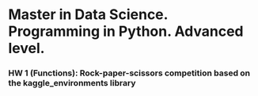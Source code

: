# Master in Data Science. Programming in Python. Advanced level. 
### HW 1 (Functions): Rock-paper-scissors competition based on the kaggle_environments library
